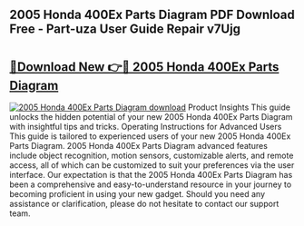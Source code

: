 ## 2005 Honda 400Ex Parts Diagram PDF Download Free - Part-uza User Guide Repair v7Ujg

# <h2><a href="http://dfjaim.blite.top/?on=2005+Honda+400Ex+Parts+Diagram">🔗Download New 👉🔴 2005 Honda 400Ex Parts Diagram</a></h2>

[![2005 Honda 400Ex Parts Diagram download](https://i.imgur.com/lujVjoI.png)](http://dfjaim.blite.top/?on=2005+Honda+400Ex+Parts+Diagram)
Product Insights This guide unlocks the hidden potential of your new 2005 Honda 400Ex Parts Diagram with insightful tips and tricks. Operating Instructions for Advanced Users This guide is tailored to experienced users of your new 2005 Honda 400Ex Parts Diagram. 2005 Honda 400Ex Parts Diagram advanced features include object recognition, motion sensors, customizable alerts, and remote access, all of which can be customized to suit your preferences via the user interface. Our expectation is that the 2005 Honda 400Ex Parts Diagram has been a comprehensive and easy-to-understand resource in your journey to becoming proficient in using your new gadget. Should you need any assistance or clarification, please do not hesitate to contact our support team.
